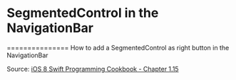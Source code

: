 # SegmentedControl in the NavigationBar
===============
How to add a SegmentedControl as right button in the NavigationBar


Source: [iOS 8 Swift Programming Cookbook - Chapter 1.15](http://goo.gl/pvRtI8)

